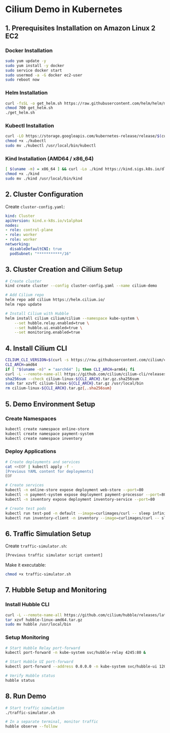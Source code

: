 # Cilium Demo in Kubernetes

## 1. Prerequisites Installation on Amazon Linux 2 EC2

### Docker Installation
```bash
sudo yum update -y
sudo yum install -y docker
sudo service docker start
sudo usermod -a -G docker ec2-user
sudo reboot now
```

### Helm Installation
```bash
curl -fsSL -o get_helm.sh https://raw.githubusercontent.com/helm/helm/main/scripts/get-helm-3
chmod 700 get_helm.sh
./get_helm.sh
```

### Kubectl Installation
```bash
curl -LO https://storage.googleapis.com/kubernetes-release/release/$(curl -s https://storage.googleapis.com/kubernetes-release/release/stable.txt)/bin/linux/amd64/kubectl
chmod +x ./kubectl
sudo mv ./kubectl /usr/local/bin/kubectl
```

### Kind Installation (AMD64 / x86_64)
```bash
[ $(uname -m) = x86_64 ] && curl -Lo ./kind https://kind.sigs.k8s.io/dl/v0.30.0/kind-linux-amd64
chmod +x ./kind
sudo mv ./kind /usr/local/bin/kind
```

## 2. Cluster Configuration

Create `cluster-config.yaml`:
```yaml
kind: Cluster
apiVersion: kind.x-k8s.io/v1alpha4
nodes:
- role: control-plane
- role: worker
- role: worker
networking:
  disableDefaultCNI: true  
  podSubnet: "***********/16" 
```

## 3. Cluster Creation and Cilium Setup
```bash
# Create cluster
kind create cluster --config cluster-config.yaml --name cilium-demo

# Add Cilium repo
helm repo add cilium https://helm.cilium.io/
helm repo update

# Install Cilium with Hubble
helm install cilium cilium/cilium --namespace kube-system \
    --set hubble.relay.enabled=true \
    --set hubble.ui.enabled=true \
    --set monitoring.enabled=true
```

## 4. Install Cilium CLI
```bash
CILIUM_CLI_VERSION=$(curl -s https://raw.githubusercontent.com/cilium/cilium-cli/master/stable.txt)
CLI_ARCH=amd64
if [ "$(uname -m)" = "aarch64" ]; then CLI_ARCH=arm64; fi
curl -L --remote-name-all https://github.com/cilium/cilium-cli/releases/download/${CILIUM_CLI_VERSION}/cilium-linux-${CLI_ARCH}.tar.gz{,.sha256sum}
sha256sum --check cilium-linux-${CLI_ARCH}.tar.gz.sha256sum
sudo tar xzvfC cilium-linux-${CLI_ARCH}.tar.gz /usr/local/bin
rm cilium-linux-${CLI_ARCH}.tar.gz{,.sha256sum}
```

## 5. Demo Environment Setup

### Create Namespaces
```bash
kubectl create namespace online-store
kubectl create namespace payment-system
kubectl create namespace inventory
```

### Deploy Applications
```bash
# Create deployments and services
cat <<EOF | kubectl apply -f -
[Previous YAML content for deployments]
EOF

# Create services
kubectl -n online-store expose deployment web-store --port=80
kubectl -n payment-system expose deployment payment-processor --port=80
kubectl -n inventory expose deployment inventory-service --port=80

# Create test pods
kubectl run test-pod -n default --image=curlimages/curl -- sleep infinity
kubectl run inventory-client -n inventory --image=curlimages/curl -- sleep infinity
```

## 6. Traffic Simulation Setup

Create `traffic-simulator.sh`:
```bash
[Previous traffic simulator script content]
```

Make it executable:
```bash
chmod +x traffic-simulator.sh
```

## 7. Hubble Setup and Monitoring

### Install Hubble CLI
```bash
curl -L --remote-name-all https://github.com/cilium/hubble/releases/latest/download/hubble-linux-amd64.tar.gz
tar xzvf hubble-linux-amd64.tar.gz
sudo mv hubble /usr/local/bin
```

### Setup Monitoring
```bash
# Start Hubble Relay port-forward
kubectl port-forward -n kube-system svc/hubble-relay 4245:80 &

# Start Hubble UI port-forward
kubectl port-forward --address 0.0.0.0 -n kube-system svc/hubble-ui 12000:80 &

# Verify Hubble status
hubble status
```

## 8. Run Demo
```bash
# Start traffic simulation
./traffic-simulator.sh

# In a separate terminal, monitor traffic
hubble observe --follow
```

